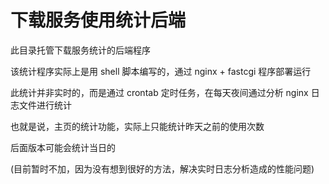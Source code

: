 

# 下载服务使用统计后端

此目录托管下载服务统计的后端程序

该统计程序实际上是用 shell 脚本编写的，通过 nginx + fastcgi 程序部署运行


此统计并非实时的，而是通过 crontab 定时任务，在每天夜间通过分析 nginx 日志文件进行统计

也就是说，主页的统计功能，实际上只能统计昨天之前的使用次数

后面版本可能会统计当日的

(目前暂时不加，因为没有想到很好的方法，解决实时日志分析造成的性能问题)


